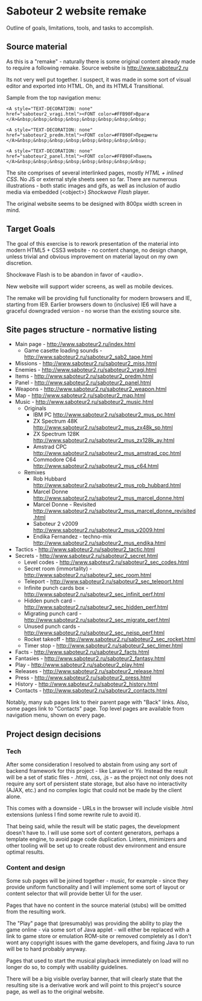 # Saboteur 2 website remake #

Outline of goals, limitations, tools, and tasks to accomplish.

## Source material ##

As this is a "remake" - naturally there is some original content already made
to require a following remake. Source website is http://www.saboteur2.ru

Its not very well put together. I suspect, it was made in some sort of visual
editor and exported into HTML. Oh, and its HTML4 Transitional.

Sample from the top navigation menu:

    <A style="TEXT-DECORATION: none"
    href="saboteur2_vragi.html"><FONT color=#FFB90F>Враги
    </A>&nbsp;&nbsp;&nbsp;&nbsp;&nbsp;&nbsp;&nbsp;&nbsp;

    <A style="TEXT-DECORATION: none"
    href="saboteur2_predm.html"><FONT color=#FFB90F>Предметы
    </A>&nbsp;&nbsp;&nbsp;&nbsp;&nbsp;&nbsp;&nbsp;&nbsp;

    <A style="TEXT-DECORATION: none"
    href="saboteur2_panel.html"><FONT color=#FFB90F>Панель
    </A>&nbsp;&nbsp;&nbsp;&nbsp;&nbsp;&nbsp;&nbsp;&nbsp;

The site comprises of several interlinked pages, mostly *HTML + inlined CSS*.
No JS or external style sheets seen so far. There are numerous illustrations -
both static images and gifs, as well as inclusion of audio media via embedded
(<object\>) *Shockwave Flash* player.

The original website seems to be designed with 800px width screen in mind.

## Target Goals ##

The goal of this exercise is to rework presentation of the material into
modern HTML5 + CSS3 website - no content change, no design change, unless
trivial and obvious improvement on material layout on my own discretion.

Shockwave Flash is to be abandon in favor of <audio\>.

New website will support wider screens, as well as mobile devices.

The remake will be providing full functionality for modern browsers and
IE, starting from IE9. Earlier browsers down to (inclusive) IE6 will have a
graceful downgraded version - no worse than the existing source site.

## Site pages structure - normative listing ##

- Main page - http://www.saboteur2.ru/index.html
    - Game casette loading sounds - http://www.saboteur2.ru/saboteur2_sab2_tape.html
- Missions - http://www.saboteur2.ru/saboteur2_miss.html
- Enemies - http://www.saboteur2.ru/saboteur2_vragi.html
- Items - http://www.saboteur2.ru/saboteur2_predm.html
- Panel - http://www.saboteur2.ru/saboteur2_panel.html
- Weapons - http://www.saboteur2.ru/saboteur2_weapon.html
- Map - http://www.saboteur2.ru/saboteur2_map.html
- Music - http://www.saboteur2.ru/saboteur2_music.html
    - Originals
        - IBM PC http://www.saboteur2.ru/saboteur2_mus_pc.html
        - ZX Spectrum 48K http://www.saboteur2.ru/saboteur2_mus_zx48k_sp.html
        - ZX Spectrum 128K http://www.saboteur2.ru/saboteur2_mus_zx128k_ay.html
        - Amstrad CPC http://www.saboteur2.ru/saboteur2_mus_amstrad_cpc.html
        - Commodore C64 http://www.saboteur2.ru/saboteur2_mus_c64.html
    - Remixes
        - Rob Hubbard http://www.saboteur2.ru/saboteur2_mus_rob_hubbard.html
        - Marcel Donne http://www.saboteur2.ru/saboteur2_mus_marcel_donne.html
        - Marcel Donne - Revisited http://www.saboteur2.ru/saboteur2_mus_marcel_donne_revisited.html
        - Saboteur 2 v2009 http://www.saboteur2.ru/saboteur2_mus_v2009.html
        - Endika Fernandez - techno-mix http://www.saboteur2.ru/saboteur2_mus_endika.html
- Tactics - http://www.saboteur2.ru/saboteur2_tactic.html
- Secrets - http://www.saboteur2.ru/saboteur2_secret.html
    - Level codes - http://www.saboteur2.ru/saboteur2_sec_codes.html
    - Secret room (immortality) - http://www.saboteur2.ru/saboteur2_sec_room.html
    - Teleport - http://www.saboteur2.ru/saboteur2_sec_teleport.html
    - Infinite punch cards box - http://www.saboteur2.ru/saboteur2_sec_infinit_perf.html
    - Hidden punch card - http://www.saboteur2.ru/saboteur2_sec_hidden_perf.html
    - Migrating punch card - http://www.saboteur2.ru/saboteur2_sec_migrate_perf.html
    - Unused punch cards - http://www.saboteur2.ru/saboteur2_sec_neisp_perf.html
    - Rocket takeoff - http://www.saboteur2.ru/saboteur2_sec_rocket.html
    - Timer stop - http://www.saboteur2.ru/saboteur2_sec_timer.html
- Facts - http://www.saboteur2.ru/saboteur2_facts.html
- Fantasies - http://www.saboteur2.ru/saboteur2_fantasy.html
- Play - http://www.saboteur2.ru/saboteur2_play.html
- Releases - http://www.saboteur2.ru/saboteur2_release.html
- Press - http://www.saboteur2.ru/saboteur2_press.html
- History - http://www.saboteur2.ru/saboteur2_history.html
- Contacts - http://www.saboteur2.ru/saboteur2_contacts.html

Notably, many sub pages link to their parent page with "Back" links.
Also, some pages link to "Contacts" page.
Top level pages are available from navigation menu, shown on every page.

## Project design decisions ##

### Tech ###

After some consideration I resolved to abstain from using any sort of backend
framework for this project - like Laravel or Yii. Instead the result will be
a set of static files - .html, .css, .js - as the project not only
does not require any sort of persistent state storage, but also have no
interactivity (AJAX, etc.) and no complex logic that could not be made by the
client alone.

This comes with a downside - URLs in the browser will include visible .html
extensions (unless I find some rewrite rule to avoid it).

That being said, while the result will be static pages, the development doesn't
have to. I will use some sort of content generators, perhaps a template
engine, to avoid page code duplication. Linters, minimizers and other tooling
will be set up to create robust dev environment and ensure optimal results.

### Content and design ###

Some sub pages will be joined together - music, for example - since they provide
uniform functionality and I will implement some sort of layout or content
selector that will provide better UI for the user.

Pages that have no content in the source material (stubs) will be omitted from
the resulting work.

The "Play" page that (presumably) was providing the ability to play the game
online - via some sort of Java applet - will either be replaced with a link
to game store or emulation ROM-site or removed completely as I don't wont any
copyright issues with the game developers, and fixing Java to run will
be to hard probably anyway.

Pages that used to start the musical playback immediately on load will no longer
do so, to comply with usability guidelines.

There will be a big visible overlay banner, that will clearly state that the
resulting site is a derivative work and will point to this project's source page,
as well as to the original website.